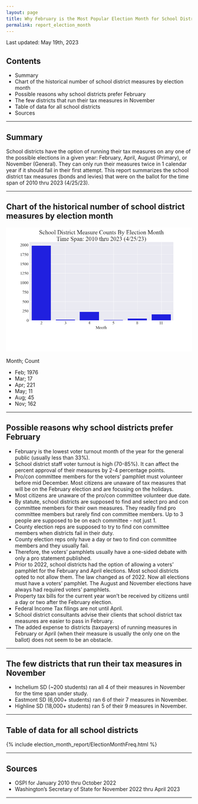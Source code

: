 ```yaml
---
layout: page
title: Why February is the Most Popular Election Month for School District Tax Measures
permalink: report_election_month
---
```


Last updated: May 19th, 2023

## Contents
- Summary
- Chart of the historical number of school district measures by election month
- Possible reasons why school districts prefer February
- The few districts that run their tax measures in November
- Table of data for all school districts
- Sources

___

## Summary
School districts have the option of running their tax measures on any one of the possible elections in a given year: February, April, August (Primary), or November (General).
They can only run their measures twice in 1 calendar year if it should fail in their first attempt. 
This report summarizes the school district tax measures (bonds and levies) that were on the ballot for the time span of 2010 thru 2023 (4/25/23).

___

## Chart of the historical number of school district measures by election month
![Bar chart of measure counts by month](pagesManual/ElectionMonthReport/ElectionMonthFreqSummary.png "Measure Counts")

Month; Count
- Feb; 1976
- Mar; 17
- Apr; 221
- May; 11
- Aug; 45
- Nov; 162

___

## Possible reasons why school districts prefer February
- February is the lowest voter turnout month of the year for the general public (usually less than 33%).
- School district staff voter turnout is high (70-85%). It can affect the percent approval of their measures by 2-4 percentage points.
- Pro/con committee members for the voters’ pamphlet must volunteer before mid December. Most citizens are unaware of tax measures that will be on the February election and are focusing on the holidays.
- Most citizens are unaware of the pro/con committee volunteer due date.
- By statute, school districts are supposed to find and select pro and con committee members for their own measures. They readily find pro committee members but rarely find con committee members. 
Up to 3 people are supposed to be on each committee - not just 1.
- County election reps are supposed to try to find con committee members when districts fail in their duty. 
- County election reps only have a day or two to find con committee members and they usually fail. 
- Therefore, the voters’ pamphlets usually have a one-sided debate with only a pro statement published.
- Prior to 2022, school districts had the option of allowing a voters’ pamphlet for the February and April elections. Most school districts opted to not allow them. The law changed as of 2022. 
Now all elections must have a voters’ pamphlet. The August and November elections have always had required voters’ pamphlets.
- Property tax bills for the current year won’t be received by citizens until a day or two after the February election.
- Federal Income Tax filings are not until April.
- School district consultants advise their clients that school district tax measures are easier to pass in February.
- The added expense to districts (taxpayers) of running measures in February or April (when their measure is usually the only one on the ballot) does not seem to be an obstacle.

___

## The few districts that run their tax measures in November
- Inchelium SD (~200 students) ran all 4 of their measures in November for the time span under study.
- Eastmont SD (6,000+ students) ran 6 of their 7 measures in November.
- Highline SD (18,000+ students) ran 5 of their 9 measures in November.

___

## Table of data for all school districts

{% include election_month_report/ElectionMonthFreq.html %}

___

## Sources
- OSPI for January 2010 thru October 2022
- Washington’s Secretary of State for November 2022 thru April 2023

___

